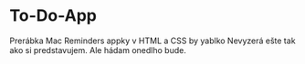 # To-Do-App
Prerábka Mac Reminders appky v HTML a CSS by yablko
Nevyzerá ešte tak ako si predstavujem. 
Ale hádam onedlho bude. 
